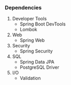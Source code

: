 ### Dependencies
1. Developer Tools
    * Spring Boot DevTools
    * Lombok
1. Web
    * Spring Web
1. Security
    * Spring Security
1. SQL
    * Spring Data JPA
    * PostgreSQL Driver
1. I/O
    * Validation
